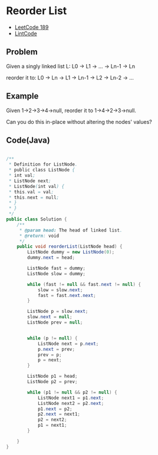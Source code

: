 Reorder List
====

* [LeetCode 189](https://leetcode.com/problems/rotate-array/)
* [LintCode](http://www.lintcode.com/en/problem/reorder-list/)

Problem
----

Given a singly linked list L: L0 → L1 → … → Ln-1 → Ln

reorder it to: L0 → Ln → L1 → Ln-1 → L2 → Ln-2 → …

Example
----

Given 1->2->3->4->null, reorder it to 1->4->2->3->null.

Can you do this in-place without altering the nodes' values?



Code(Java)
----------

```java

/**
 * Definition for ListNode.
 * public class ListNode {
 * int val;
 * ListNode next;
 * ListNode(int val) {
 * this.val = val;
 * this.next = null;
 * }
 * }
 */
public class Solution {
    /**
     * @param head: The head of linked list.
     * @return: void
     */
    public void reorderList(ListNode head) {
        ListNode dummy = new ListNode(0);
        dummy.next = head;

        ListNode fast = dummy;
        ListNode slow = dummy;

        while (fast != null && fast.next != null) {
            slow = slow.next;
            fast = fast.next.next;
        }

        ListNode p = slow.next;
        slow.next = null;
        ListNode prev = null;


        while (p != null) {
            ListNode next = p.next;
            p.next = prev;
            prev = p;
            p = next;
        }

        ListNode p1 = head;
        ListNode p2 = prev;

        while (p1 != null && p2 != null) {
            ListNode next1 = p1.next;
            ListNode next2 = p2.next;
            p1.next = p2;
            p2.next = next1;
            p2 = next2;
            p1 = next1;
        }

    }
}

```
